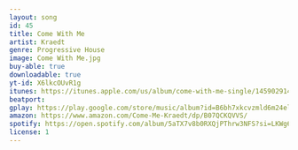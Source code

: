 ```yaml
---
layout: song
id: 45
title: Come With Me
artist: Kraedt
genre: Progressive House
image: Come With Me.jpg
buy-able: true
downloadable: true
yt-id: X6lkcOUvR1g
itunes: https://itunes.apple.com/us/album/come-with-me-single/1459029149
beatport:
gplay: https://play.google.com/store/music/album?id=B6bh7xkcvzmld6m24eluakzeq24
amazon: https://www.amazon.com/Come-Me-Kraedt/dp/B07QCKQVVS/
spotify: https://open.spotify.com/album/5aTX7v8b0RXQjPThrw3NFS?si=LKWg6rrKTwS_9QRh2E0vNQ
license: 1
---
```

